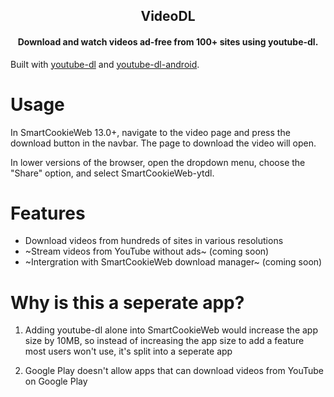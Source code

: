 <h2 align="center"><b>VideoDL</b></h2>

<h4 align="center">Download and watch videos ad-free from 100+ sites using youtube-dl.</h4>

Built with [youtube-dl](https://https://github.com/ytdl-org/youtube-dl) and [youtube-dl-android](https://github.com/yausername/youtubedl-android).

# Usage

In SmartCookieWeb 13.0+, navigate to the video page and press the download button in the navbar. The page to download the video will open.

In lower versions of the browser, open the dropdown menu, choose the "Share" option, and select SmartCookieWeb-ytdl.

# Features

- Download videos from hundreds of sites in various resolutions
- ~Stream videos from YouTube without ads~ (coming soon)
- ~Intergration with SmartCookieWeb download manager~ (coming soon)

# Why is this a seperate app?

1) Adding youtube-dl alone into SmartCookieWeb would increase the app size by 10MB, so instead of increasing the app size to add a feature most users won't use, it's split into a seperate app

2) Google Play doesn't allow apps that can download videos from YouTube on Google Play

